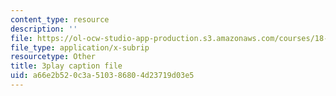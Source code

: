 ```yaml
---
content_type: resource
description: ''
file: https://ol-ocw-studio-app-production.s3.amazonaws.com/courses/18-01sc-single-variable-calculus-fall-2010/a66e2b520c3a510386804d23719d03e5_zUEuKrxgHws.vtt
file_type: application/x-subrip
resourcetype: Other
title: 3play caption file
uid: a66e2b52-0c3a-5103-8680-4d23719d03e5
---
```

